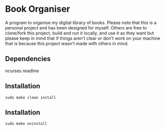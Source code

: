 # Book Organiser

A program to organise my digital library of books. Please note that this is a
personal project and has been designed for myself. Others are free to clone/fork
this project, build and run it locally, and use it as they want but please keep
in mind that if things aren't clear or don't work on your machine that is because
this project wasn't made with others in mind.

## Dependencies

ncurses
readline

## Installation

``` shell
sudo make clean install
```

## Installation
``` shell
sudo make uninstall
```

